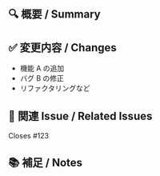 ## 🔍 概要 / Summary

<!-- このプルリクエストの目的や背景を簡潔に記載してください -->

## ✅ 変更内容 / Changes

<!-- 主な変更点を列挙してください -->

- 機能 A の追加
- バグ B の修正
- リファクタリングなど

## 📎 関連 Issue / Related Issues

<!-- 関連する Issue やチケット番号があれば記載してください -->

Closes #123

## 📚 補足 / Notes

<!-- 補足事項、懸念点、レビューしてほしいポイントなど -->
